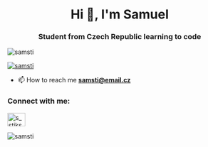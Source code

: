 <h1 align="center">Hi 👋, I'm Samuel</h1>
<h3 align="center">Student from Czech Republic learning to code</h3>

<p align="left"> <img src="https://komarev.com/ghpvc/?username=samsti&label=Profile%20views&color=0e75b6&style=flat" alt="samsti" /> </p>

<p align="left"> <a href="https://github.com/ryo-ma/github-profile-trophy"><img src="https://github-profile-trophy.vercel.app/?username=samsti" alt="samsti" /></a> </p>

- 📫 How to reach me **samsti@email.cz**

<h3 align="left">Connect with me:</h3>
<p align="left">
<a href="https://instagram.com/s_stiksa" target="blank"><img align="center" src="https://raw.githubusercontent.com/rahuldkjain/github-profile-readme-generator/master/src/images/icons/Social/instagram.svg" alt="s_stiksa" height="30" width="40" /></a>
</p>




<p><img align="center" src="https://github-readme-streak-stats.herokuapp.com/?user=samsti&" alt="samsti" /></p>
